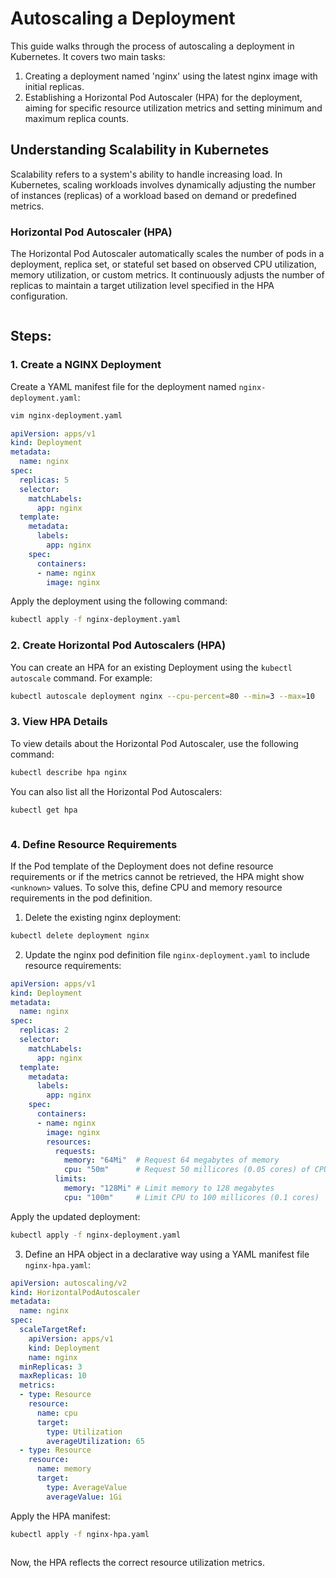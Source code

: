# Autoscaling a Deployment

This guide walks through the process of autoscaling a deployment in Kubernetes. It covers two main tasks:

1. Creating a deployment named 'nginx' using the latest nginx image with initial replicas.
2. Establishing a Horizontal Pod Autoscaler (HPA) for the deployment, aiming for specific resource utilization metrics and setting minimum and maximum replica counts.

## Understanding Scalability in Kubernetes

Scalability refers to a system's ability to handle increasing load. In Kubernetes, scaling workloads involves dynamically adjusting the number of instances (replicas) of a workload based on demand or predefined metrics.

### Horizontal Pod Autoscaler (HPA)

The Horizontal Pod Autoscaler automatically scales the number of pods in a deployment, replica set, or stateful set based on observed CPU utilization, memory utilization, or custom metrics. It continuously adjusts the number of replicas to maintain a target utilization level specified in the HPA configuration.

<img src="https://github.com/Minhaz00/K8s-lab/blob/yasin/lab-autoscale/images/hpa_overview2.png?raw=true" alt="" />


## Steps:

### 1. Create a NGINX Deployment

Create a YAML manifest file for the deployment named `nginx-deployment.yaml`:

```bash
vim nginx-deployment.yaml
```

```yaml
apiVersion: apps/v1
kind: Deployment
metadata:
  name: nginx
spec:
  replicas: 5
  selector:
    matchLabels:
      app: nginx
  template:
    metadata:
      labels:
        app: nginx
    spec:
      containers:
      - name: nginx
        image: nginx
```

Apply the deployment using the following command:

```bash
kubectl apply -f nginx-deployment.yaml
```

### 2. Create Horizontal Pod Autoscalers (HPA)

You can create an HPA for an existing Deployment using the `kubectl autoscale` command. For example:

```bash
kubectl autoscale deployment nginx --cpu-percent=80 --min=3 --max=10
```

### 3. View HPA Details

To view details about the Horizontal Pod Autoscaler, use the following command:

```bash
kubectl describe hpa nginx
```

You can also list all the Horizontal Pod Autoscalers:

```bash
kubectl get hpa
```

<img src="https://github.com/Minhaz00/K8s-lab/blob/yasin/lab-autoscale/images/gethpa.png?raw=true" alt="" />

### 4. Define Resource Requirements

If the Pod template of the Deployment does not define resource requirements or if the metrics cannot be retrieved, the HPA might show `<unknown>` values. To solve this, define CPU and memory resource requirements in the pod definition.

1. Delete the existing nginx deployment:

```bash
kubectl delete deployment nginx
```

2. Update the nginx pod definition file `nginx-deployment.yaml` to include resource requirements:

```YAML
apiVersion: apps/v1
kind: Deployment
metadata:
  name: nginx
spec:
  replicas: 2
  selector:
    matchLabels:
      app: nginx
  template:
    metadata:
      labels:
        app: nginx
    spec:
      containers:
      - name: nginx
        image: nginx
        resources:
          requests:
            memory: "64Mi"  # Request 64 megabytes of memory
            cpu: "50m"      # Request 50 millicores (0.05 cores) of CPU
          limits:
            memory: "128Mi" # Limit memory to 128 megabytes
            cpu: "100m"     # Limit CPU to 100 millicores (0.1 cores)
```

Apply the updated deployment:

```bash
kubectl apply -f nginx-deployment.yaml
```

3. Define an HPA object in a declarative way using a YAML manifest file `nginx-hpa.yaml`:

```YAML
apiVersion: autoscaling/v2
kind: HorizontalPodAutoscaler
metadata:
  name: nginx
spec:
  scaleTargetRef:
    apiVersion: apps/v1
    kind: Deployment
    name: nginx
  minReplicas: 3
  maxReplicas: 10
  metrics:
  - type: Resource
    resource:
      name: cpu
      target:
        type: Utilization
        averageUtilization: 65
  - type: Resource
    resource:
      name: memory
      target:
        type: AverageValue
        averageValue: 1Gi
```

Apply the HPA manifest:

```bash
kubectl apply -f nginx-hpa.yaml
```

<img src="https://github.com/Minhaz00/K8s-lab/blob/yasin/lab-autoscale/images/gethpa2.png?raw=true" alt="" />


Now, the HPA reflects the correct resource utilization metrics.
